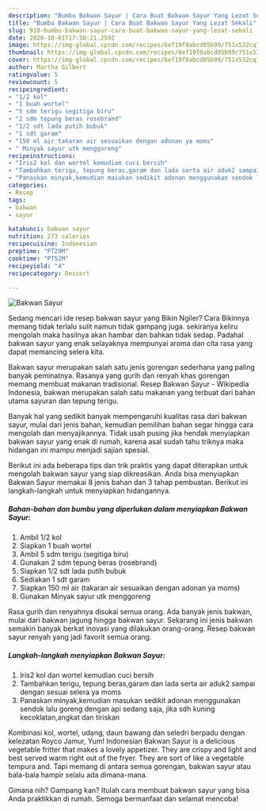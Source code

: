 ```yaml
---
description: "Bumbu Bakwan Sayur | Cara Buat Bakwan Sayur Yang Lezat Sekali"
title: "Bumbu Bakwan Sayur | Cara Buat Bakwan Sayur Yang Lezat Sekali"
slug: 918-bumbu-bakwan-sayur-cara-buat-bakwan-sayur-yang-lezat-sekali
date: 2020-10-01T17:50:21.259Z
image: https://img-global.cpcdn.com/recipes/6ef19f8abcd05b99/751x532cq70/bakwan-sayur-foto-resep-utama.jpg
thumbnail: https://img-global.cpcdn.com/recipes/6ef19f8abcd05b99/751x532cq70/bakwan-sayur-foto-resep-utama.jpg
cover: https://img-global.cpcdn.com/recipes/6ef19f8abcd05b99/751x532cq70/bakwan-sayur-foto-resep-utama.jpg
author: Martha Gilbert
ratingvalue: 5
reviewcount: 5
recipeingredient:
- "1/2 kol"
- "1 buah wortel"
- "5 sdm terigu segitiga biru"
- "2 sdm tepung beras rosebrand"
- "1/2 sdt lada putih bubuk"
- "1 sdt garam"
- "150 ml air takaran air sesuaikan dengan adonan ya moms"
- " Minyak sayur utk menggoreng"
recipeinstructions:
- "Iris2 kol dan wortel kemudian cuci bersih"
- "Tambahkan terigu, tepung beras,garam dan lada serta air aduk2 sampai dengan sesuai selera ya moms"
- "Panaskan minyak,kemudian masukan sedikit adonan menggunakan sendok lalu goreng dengan api sedang saja, jika sdh kuning kecoklatan,angkat dan tiriskan"
categories:
- Resep
tags:
- bakwan
- sayur

katakunci: bakwan sayur 
nutrition: 273 calories
recipecuisine: Indonesian
preptime: "PT29M"
cooktime: "PT52M"
recipeyield: "4"
recipecategory: Dessert

---
```



![Bakwan Sayur](https://img-global.cpcdn.com/recipes/6ef19f8abcd05b99/751x532cq70/bakwan-sayur-foto-resep-utama.jpg)

Sedang mencari ide resep bakwan sayur yang Bikin Ngiler? Cara Bikinnya memang tidak terlalu sulit namun tidak gampang juga. sekiranya keliru mengolah maka hasilnya akan hambar dan bahkan tidak sedap. Padahal bakwan sayur yang enak selayaknya mempunyai aroma dan cita rasa yang dapat memancing selera kita.

Bakwan sayur merupakan salah satu jenis gorengan sederhana yang paling banyak peminatnya. Rasanya yang gurih dan renyah khas gorengan memang membuat makanan tradisional. Resep Bakwan Sayur - Wikipedia Indonesia, bakwan merupakan salah satu makanan yang terbuat dari bahan utama sayuran dan tepung terigu.

Banyak hal yang sedikit banyak mempengaruhi kualitas rasa dari bakwan sayur, mulai dari jenis bahan, kemudian pemilihan bahan segar hingga cara mengolah dan menyajikannya. Tidak usah pusing jika hendak menyiapkan bakwan sayur yang enak di rumah, karena asal sudah tahu triknya maka hidangan ini mampu menjadi sajian spesial.


Berikut ini ada beberapa tips dan trik praktis yang dapat diterapkan untuk mengolah bakwan sayur yang siap dikreasikan. Anda bisa menyiapkan Bakwan Sayur memakai 8 jenis bahan dan 3 tahap pembuatan. Berikut ini langkah-langkah untuk menyiapkan hidangannya.

<!--inarticleads1-->

##### Bahan-bahan dan bumbu yang diperlukan dalam menyiapkan Bakwan Sayur:

1. Ambil 1/2 kol
1. Siapkan 1 buah wortel
1. Ambil 5 sdm terigu (segitiga biru)
1. Gunakan 2 sdm tepung beras (rosebrand)
1. Siapkan 1/2 sdt lada putih bubuk
1. Sediakan 1 sdt garam
1. Siapkan 150 ml air (takaran air sesuaikan dengan adonan ya moms)
1. Gunakan  Minyak sayur utk menggoreng


Rasa gurih dan renyahnya disukai semua orang. Ada banyak jenis bakwan, mulai dari bakwan jagung hingga bakwan sayur. Sekarang ini jenis bakwan semakin banyak berkat inovasi yang dilakukan orang-orang. Resep bakwan sayur renyah yang jadi favorit semua orang. 

<!--inarticleads2-->

##### Langkah-langkah menyiapkan Bakwan Sayur:

1. Iris2 kol dan wortel kemudian cuci bersih
1. Tambahkan terigu, tepung beras,garam dan lada serta air aduk2 sampai dengan sesuai selera ya moms
1. Panaskan minyak,kemudian masukan sedikit adonan menggunakan sendok lalu goreng dengan api sedang saja, jika sdh kuning kecoklatan,angkat dan tiriskan


Kombinasi kol, wortel, udang, daun bawang dan seledri berpadu dengan kelezatan Royco Jamur, Yum! Indonesian Bakwan Sayur is a delicious vegetable fritter that makes a lovely appetizer. They are crispy and light and best served warm right out of the fryer. They are sort of like a vegetable tempura and. Tapi memang di antara semua gorengan, bakwan sayur atau bala-bala hampir selalu ada dimana-mana. 

Gimana nih? Gampang kan? Itulah cara membuat bakwan sayur yang bisa Anda praktikkan di rumah. Semoga bermanfaat dan selamat mencoba!
